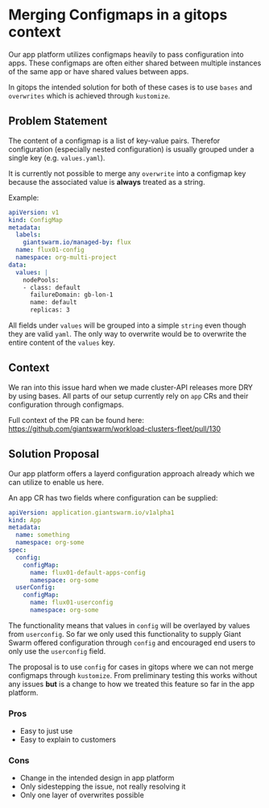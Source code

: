 # Merging Configmaps in a gitops context

Our app platform utilizes configmaps heavily to pass configuration into apps.
These configmaps are often either shared between multiple instances of the same app or have shared values between apps.

In gitops the intended solution for both of these cases is to use `bases` and `overwrites` which is achieved through `kustomize`.

## Problem Statement

The content of a configmap is a list of key-value pairs.
Therefor configuration (especially nested configuration) is usually grouped under a single key (e.g. `values.yaml`).

It is currently not possible to merge any `overwrite` into a configmap key because the associated value is **always** treated as a string.

Example:
```yaml
apiVersion: v1
kind: ConfigMap
metadata:
  labels:
    giantswarm.io/managed-by: flux
  name: flux01-config
  namespace: org-multi-project
data:
  values: |
    nodePools:
    - class: default
      failureDomain: gb-lon-1
      name: default
      replicas: 3
```
All fields under `values` will be grouped into a simple `string` even though they are valid `yaml`.
The only way to overwrite would be to overwrite the entire content of the `values` key.

## Context

We ran into this issue hard when we made cluster-API releases more DRY by using bases.
All parts of our setup currently rely on `app` CRs and their configuration through configmaps.

Full context of the PR can be found here: https://github.com/giantswarm/workload-clusters-fleet/pull/130

## Solution Proposal

Our app platform offers a layerd configuration approach already which we can utilize to enable us here.

An app CR has two fields where configuration can be supplied:
```yaml
apiVersion: application.giantswarm.io/v1alpha1
kind: App
metadata:
  name: something
  namespace: org-some
spec:
  config:
    configMap:
      name: flux01-default-apps-config
      namespace: org-some
  userConfig:
    configMap:
      name: flux01-userconfig
      namespace: org-some
```
The functionality means that values in `config` will be overlayed by values from `userconfig`.
So far we only used this functionality to supply Giant Swarm offered configuration through `config` and encouraged end users to only use the `userconfig` field.

The proposal is to use `config` for cases in gitops where we can not merge configmaps through `kustomize`.
From preliminary testing this works without any issues **but** is a change to how we treated this feature so far in the app platform.

### Pros
- Easy to just use
- Easy to explain to customers
### Cons
- Change in the intended design in app platform
- Only sidestepping the issue, not really resolving it
- Only one layer of overwrites possible
